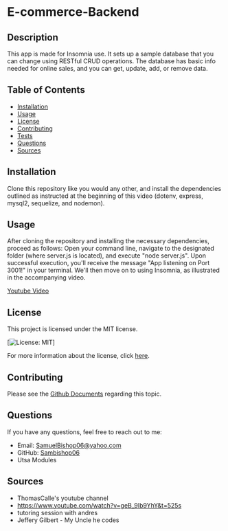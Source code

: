 # E-commerce-Backend

## Description
This app is made for Insomnia use. It sets up a sample database that you can change using RESTful CRUD operations. The database has basic info needed for online sales, and you can get, update, add, or remove data.

## Table of Contents
- [Installation](#installation)
- [Usage](#usage)
- [License](#license)
- [Contributing](#contributing)
- [Tests](#tests)
- [Questions](#questions)
- [Sources](#sources)

## Installation
Clone this repository like you would any other, and install the dependencies outlined as instructed at the beginning of this video (dotenv, express, mysql2, sequelize, and nodemon).

## Usage
After cloning the repository and installing the necessary dependencies, proceed as follows: Open your command line, navigate to the designated folder (where server.js is located), and execute "node server.js". Upon successful execution, you'll receive the message "App listening on Port 3001!" in your terminal. We'll then move on to using Insomnia, as illustrated in the accompanying video.

[Youtube Video](https://www.youtube.com/watch?v=gjiFjHzb7TQ)

## License
This project is licensed under the MIT license.

[![License: MIT](https://img.shields.io/badge/License-MIT-yellow.svg)]

For more information about the license, click [here](https://opensource.org/licenses/MIT).

## Contributing
Please see the [Github Documents](https://docs.github.com/en/get-started/exploring-projects-on-github/contributing-to-a-project) regarding this topic. 

## Questions
If you have any questions, feel free to reach out to me:
- Email: SamuelBishop06@yahoo.com
- GitHub: [Sambishop06](https://github.com/SamBishop06)
- Utsa Modules

## Sources
* ThomasCalle's youtube channel
* https://www.youtube.com/watch?v=geB_9Ib9YhY&t=525s
* tutoring session with andres
* Jeffery Gilbert - My Uncle he codes 
